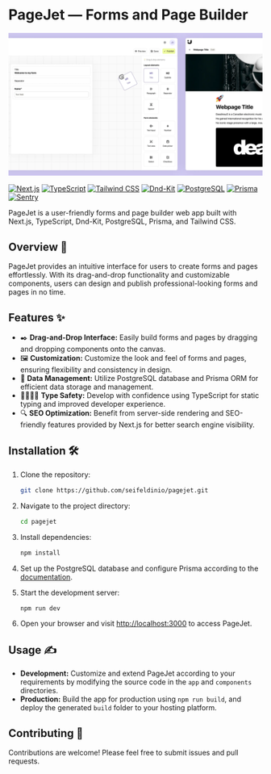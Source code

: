 # PageJet — Forms and Page Builder

![cover 1.png](./cover.webp)

[![Next.js](https://img.shields.io/badge/Next.js-v14.1.3-blue?style=flat-square&logo=next.js)](https://nextjs.org/)
[![TypeScript](https://img.shields.io/badge/TypeScript-v5-blue?style=flat-square&logo=typescript)](https://www.typescriptlang.org/)
[![Tailwind CSS](https://img.shields.io/badge/Tailwind_CSS-v3.3.0-blue?style=flat-square&logo=tailwind-css)](https://tailwindcss.com/)
[![Dnd-Kit](https://img.shields.io/badge/Dnd__Kit-v7.1.1-blue?style=flat-square)](https://dndkit.com/)
[![PostgreSQL](https://img.shields.io/badge/PostgreSQL-v14.1-blue?style=flat-square&logo=postgresql)](https://www.postgresql.org/)
[![Prisma](https://img.shields.io/badge/Prisma-v3.9.1-blue?style=flat-square&logo=prisma)](https://www.prisma.io/)
[![Sentry](https://img.shields.io/badge/Sentry-purple?style=flat-square&logo=sentry)](https://sentry.io/)


PageJet is a user-friendly forms and page builder web app built with Next.js, TypeScript, Dnd-Kit, PostgreSQL, Prisma, and Tailwind CSS.

## Overview 🦄

PageJet provides an intuitive interface for users to create forms and pages effortlessly. With its drag-and-drop functionality and customizable components, users can design and publish professional-looking forms and pages in no time.

## Features ✨

- ✒️ **Drag-and-Drop Interface:** Easily build forms and pages by dragging and dropping components onto the canvas.
- 🖼️ **Customization:** Customize the look and feel of forms and pages, ensuring flexibility and consistency in design.
- 🐘 **Data Management:** Utilize PostgreSQL database and Prisma ORM for efficient data storage and management.
- 👨‍💻👩‍💻 **Type Safety:** Develop with confidence using TypeScript for static typing and improved developer experience.
- 🔍 **SEO Optimization:** Benefit from server-side rendering and SEO-friendly features provided by Next.js for better search engine visibility.

## Installation 🛠️

1. Clone the repository:

   ```bash
   git clone https://github.com/seifeldinio/pagejet.git
   ```

2. Navigate to the project directory:

   ```bash
   cd pagejet
   ```

3. Install dependencies:

   ```bash
   npm install
   ```

4. Set up the PostgreSQL database and configure Prisma according to the [documentation](https://www.prisma.io/docs/getting-started/setup-prisma/start-from-scratch).

5. Start the development server:

   ```bash
   npm run dev
   ```

6. Open your browser and visit [http://localhost:3000](http://localhost:3000) to access PageJet.

## Usage ✍️

- **Development:** Customize and extend PageJet according to your requirements by modifying the source code in the `app` and `components` directories.
- **Production:** Build the app for production using `npm run build`, and deploy the generated `build` folder to your hosting platform.

## Contributing 🤝

Contributions are welcome! Please feel free to submit issues and pull requests.
